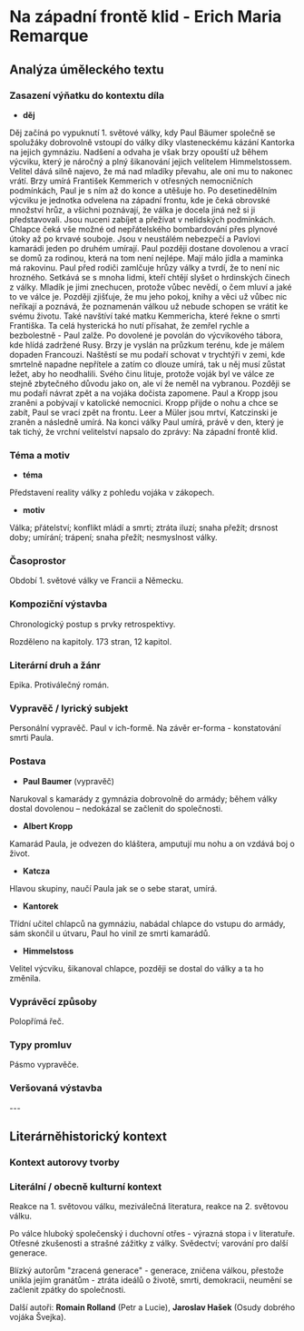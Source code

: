 # Na západní frontě klid - Erich Maria Remarque

## Analýza úměleckého textu

### Zasazení výňatku do kontextu díla

- **děj**

Děj začíná po vypuknutí 1. světové války, kdy Paul Bäumer společně se spolužáky dobrovolně vstoupí do války díky vlasteneckému kázání Kantorka na jejich gymnáziu. Nadšení a odvaha je však brzy opouští už během výcviku, který je náročný a plný šikanování jejich velitelem Himmelstossem. Velitel dává silně najevo, že má nad mladíky převahu, ale oni mu to nakonec vrátí. Brzy umírá František Kemmerich v otřesných nemocničních podmínkách, Paul je s ním až do konce a utěšuje ho. Po desetinedělním výcviku je jednotka odvelena na západní frontu, kde je čeká obrovské množství hrůz, a všichni poznávají, že válka je docela jiná než si ji představovali. Jsou nuceni zabíjet a přežívat v nelidských podmínkách. Chlapce čeká vše možné od nepřátelského bombardování přes plynové útoky až po krvavé souboje. Jsou v neustálém nebezpečí a Pavlovi kamarádi jeden po druhém umírají. Paul později dostane dovolenou a vrací se domů za rodinou, která na tom není nejlépe. Mají málo jídla a maminka má rakovinu. Paul před rodiči zamlčuje hrůzy války a tvrdí, že to není nic hrozného. Setkává se s mnoha lidmi, kteří chtějí slyšet o hrdinských činech z války. Mladík je jimi znechucen, protože vůbec nevědí, o čem mluví a jaké to ve válce je. Později zjišťuje, že mu jeho pokoj, knihy a věci už vůbec nic neříkají a poznává, že poznamenán válkou už nebude schopen se vrátit ke svému životu. Také navštíví také matku Kemmericha, které řekne o smrti Františka. Ta celá hysterická ho nutí přísahat, že zemřel rychle a bezbolestně - Paul zalže. Po dovolené je povolán do výcvikového tábora, kde hlídá zadržené Rusy. Brzy je vyslán na průzkum terénu, kde je málem dopaden Francouzi. Naštěstí se mu podaří schovat v trychtýři v zemi, kde smrtelně napadne nepřítele a zatím co dlouze umírá, tak u něj musí zůstat ležet, aby ho neodhalili. Svého činu lituje, protože voják byl ve válce ze stejně zbytečného důvodu jako on, ale ví že neměl na vybranou. Později se mu podaří návrat zpět a na vojáka dočista zapomene. Paul a Kropp jsou zraněni a pobývají v katolické nemocnici. Kropp přijde o nohu a chce se zabít, Paul se vrací zpět na frontu. Leer a Müler jsou mrtví, Katczinski je zraněn a následně umírá. Na konci války Paul umírá, právě v den, který je tak tichý, že vrchní velitelství napsalo do zprávy: Na západní frontě klid.

### Téma a motiv

- **téma**

Představení reality války z pohledu vojáka v zákopech.

- **motiv**

Válka; přátelství; konflikt mládí a smrti; ztráta iluzí; snaha přežít; drsnost doby; umírání; trápení; snaha přežít; nesmyslnost války.

### Časoprostor

Období 1. světové války ve Francii a Německu.

### Kompoziční výstavba

Chronologický postup s prvky retrospektivy.

Rozděleno na kapitoly. 173 stran, 12 kapitol.

### Literární druh a žánr

Epika. Protiválečný román.

### Vypravěč / lyrický subjekt

Personální vypravěč. Paul v ich-formě. Na závěr er-forma - konstatování smrti Paula.

### Postava

- **Paul Baumer** (vypravěč)

Narukoval s kamarády z gymnázia dobrovolně do armády; během války dostal dovolenou – nedokázal se začlenit do společnosti.

- **Albert Kropp**

Kamarád Paula, je odvezen do kláštera, amputují mu nohu a on vzdává boj o život.

- **Katcza**

Hlavou skupiny, naučí Paula jak se o sebe starat, umírá.

- **Kantorek**

Třídní učitel chlapců na gymnáziu, nabádal chlapce do vstupu do armády, sám skončil u útvaru, Paul ho vinil ze smrti kamarádů.

- **Himmelstoss**

Velitel výcviku, šikanoval chlapce, později se dostal do války a ta ho změnila.

### Vyprávěcí způsoby

Polopřímá řeč.

### Typy promluv

Pásmo vypravěče.

### Veršovaná výstavba

\-\-\-

## Literárněhistorický kontext

### Kontext autorovy tvorby

### Literální / obecně kulturní kontext

Reakce na 1. světovou válku, meziválečná literatura, reakce na 2. světovou válku. 

Po válce hluboký společenský i duchovní otřes - výrazná stopa i v literatuře. Otřesné zkušenosti a strašné zážitky z války. Svědectví; varování pro další generace.

Blízký autorům "zracená generace" - generace, zničena válkou, přestože unikla jejím granátům - ztráta ideálů o životě, smrti, demokracii, neumění se začlenit zpátky do společnosti.

Další autoři: **Romain Rolland** (Petr a Lucie), **Jaroslav Hašek** (Osudy dobrého vojáka Švejka).
